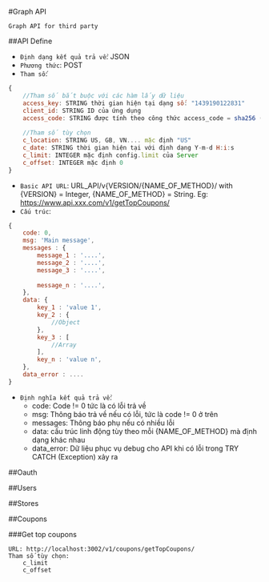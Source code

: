 #Graph API

`Graph API for third party`

##API Define
* `Định dạng kết quả trả về`: JSON
* `Phương thức`: POST
* `Tham số`: 
```javascript
{
    //Tham số bắt buộc với các hàm lấy dữ liệu
    access_key: STRING thời gian hiện tại dạng số: "1439190122831"
    client_id: STRING ID của ứng dụng
    access_code: STRING được tính theo công thức access_code = sha256 (secret key + access_key)
      
    //Tham số tùy chọn
    c_location: STRING US, GB, VN.... mặc định "US"
    c_date: STRING thời gian hiện tại với định dạng Y-m-d H:i:s
    c_limit: INTEGER mặc định config.limit của Server
    c_offset: INTEGER mặc định 0
}
```
* `Basic API URL`: URL_API/v{VERSION/{NAME_OF_METHOD}/ with {VERSION} = Integer, {NAME_OF_METHOD} = String. Eg: https://www.api.xxx.com/v1/getTopCoupons/
* `Cấu trúc`:
```javascript
{
    code: 0,
    msg: 'Main message',
    messages : {
        message_1 : '....',
        message_2 : '....',
        message_3 : '....',
        
        message_n : '....',
    },
    data: {
        key_1 : 'value 1',
        key_2 : {
            //Object
        },
        key_3 : [
            //Array
        ],      
        key_n : 'value n',
    },
    data_error : ....
}
```
* `Định nghĩa kết quả trả về`:
    * code: Code != 0 tức là có lỗi trả về
    * msg: Thông báo trả về nếu có lỗi, tức là code != 0 ở trên
    * messages: Thông báo phụ nếu có nhiều lỗi
    * data: cấu trúc linh động tùy theo mỗi {NAME_OF_METHOD} mà định dạng khác nhau
    * data_error: Dữ liệu phục vụ debug cho API khi có lỗi trong TRY CATCH (Exception) xảy ra

##Oauth

##Users

##Stores

##Coupons

###Get top coupons

```
URL: http://localhost:3002/v1/coupons/getTopCoupons/
Tham số tùy chọn:
    c_limit
    c_offset
```
